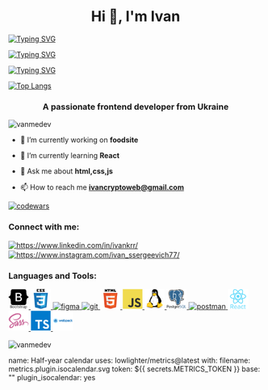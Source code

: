 <h1 align="center">Hi 👋, I'm Ivan</h1>                      

[![Typing SVG](https://readme-typing-svg.herokuapp.com?font=Fira+Code&pause=1000&color=000000&multiline=true&width=435&lines=Cybersecurity+student)](https://git.io/typing-svg)

[![Typing SVG](https://readme-typing-svg.herokuapp.com?font=Fira+Code&pause=1000&multiline=true&width=435&lines=Frontend+Developer)](https://git.io/typing-svg)

[![Typing SVG](https://readme-typing-svg.herokuapp.com?font=Fira+Code&pause=1000&color=47F763&multiline=true&width=435&lines=Crypto+influencer)](https://git.io/typing-svg)

[![Top Langs](https://github-readme-stats.vercel.app/api/top-langs/?username=VanMeDev&layout=compact)](https://github.com/VanMeDev/github-readme-stats)

<h3 align="center">A passionate frontend developer from Ukraine</h3>

<p align="left"> <img src="https://komarev.com/ghpvc/?username=vanmedev&label=Profile%20views&color=0e75b6&style=flat" alt="vanmedev" /> </p>

- 🔭 I’m currently working on **foodsite**

- 🌱 I’m currently learning **React**

- 💬 Ask me about **html,css,js**

- 📫 How to reach me **ivancryptoweb@gmail.com**

[![codewars](https://www.codewars.com/users/VanMeDev/badges/small)](https://www.codewars.com/users/VanMeDev) 

<h3 align="left">Connect with me:</h3>
<p align="left">
<a href="https://linkedin.com/in/https://www.linkedin.com/in/ivankrr/" target="blank"><img align="center" src="https://raw.githubusercontent.com/rahuldkjain/github-profile-readme-generator/master/src/images/icons/Social/linked-in-alt.svg" alt="https://www.linkedin.com/in/ivankrr/" height="30" width="40" /></a>
<a href="https://instagram.com/https://www.instagram.com/ivan_ssergeevich77/" target="blank"><img align="center" src="https://raw.githubusercontent.com/rahuldkjain/github-profile-readme-generator/master/src/images/icons/Social/instagram.svg" alt="https://www.instagram.com/ivan_ssergeevich77/" height="30" width="40" /></a>
</p>

<h3 align="left">Languages and Tools:</h3>
<p align="left"> <a href="https://getbootstrap.com" target="_blank" rel="noreferrer"> <img src="https://raw.githubusercontent.com/devicons/devicon/master/icons/bootstrap/bootstrap-plain-wordmark.svg" alt="bootstrap" width="40" height="40"/> </a> <a href="https://www.w3schools.com/css/" target="_blank" rel="noreferrer"> <img src="https://raw.githubusercontent.com/devicons/devicon/master/icons/css3/css3-original-wordmark.svg" alt="css3" width="40" height="40"/> </a> <a href="https://www.figma.com/" target="_blank" rel="noreferrer"> <img src="https://www.vectorlogo.zone/logos/figma/figma-icon.svg" alt="figma" width="40" height="40"/> </a> <a href="https://git-scm.com/" target="_blank" rel="noreferrer"> <img src="https://www.vectorlogo.zone/logos/git-scm/git-scm-icon.svg" alt="git" width="40" height="40"/> </a> <a href="https://www.w3.org/html/" target="_blank" rel="noreferrer"> <img src="https://raw.githubusercontent.com/devicons/devicon/master/icons/html5/html5-original-wordmark.svg" alt="html5" width="40" height="40"/> </a> <a href="https://developer.mozilla.org/en-US/docs/Web/JavaScript" target="_blank" rel="noreferrer"> <img src="https://raw.githubusercontent.com/devicons/devicon/master/icons/javascript/javascript-original.svg" alt="javascript" width="40" height="40"/> </a> <a href="https://www.linux.org/" target="_blank" rel="noreferrer"> <img src="https://raw.githubusercontent.com/devicons/devicon/master/icons/linux/linux-original.svg" alt="linux" width="40" height="40"/> </a> <a href="https://www.postgresql.org" target="_blank" rel="noreferrer"> <img src="https://raw.githubusercontent.com/devicons/devicon/master/icons/postgresql/postgresql-original-wordmark.svg" alt="postgresql" width="40" height="40"/> </a> <a href="https://postman.com" target="_blank" rel="noreferrer"> <img src="https://www.vectorlogo.zone/logos/getpostman/getpostman-icon.svg" alt="postman" width="40" height="40"/> </a> <a href="https://reactjs.org/" target="_blank" rel="noreferrer"> <img src="https://raw.githubusercontent.com/devicons/devicon/master/icons/react/react-original-wordmark.svg" alt="react" width="40" height="40"/> </a> <a href="https://sass-lang.com" target="_blank" rel="noreferrer"> <img src="https://raw.githubusercontent.com/devicons/devicon/master/icons/sass/sass-original.svg" alt="sass" width="40" height="40"/> </a> <a href="https://www.typescriptlang.org/" target="_blank" rel="noreferrer"> <img src="https://raw.githubusercontent.com/devicons/devicon/master/icons/typescript/typescript-original.svg" alt="typescript" width="40" height="40"/> </a> <a href="https://webpack.js.org" target="_blank" rel="noreferrer"> <img src="https://raw.githubusercontent.com/devicons/devicon/d00d0969292a6569d45b06d3f350f463a0107b0d/icons/webpack/webpack-original-wordmark.svg" alt="webpack" width="40" height="40"/> </a> </p>

<p><img align="center" src="https://github-readme-stats.vercel.app/api/top-langs?username=vanmedev&show_icons=true&locale=en&layout=compact" alt="vanmedev" /></p>


name: Half-year calendar
uses: lowlighter/metrics@latest
with:
  filename: metrics.plugin.isocalendar.svg
  token: ${{ secrets.METRICS_TOKEN }}
  base: ""
  plugin_isocalendar: yes

